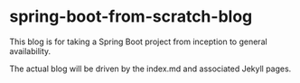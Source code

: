 # spring-boot-from-scratch-blog
This blog is for taking a Spring Boot project from inception to general availability.

The actual blog will be driven by the index.md and associated Jekyll pages.
